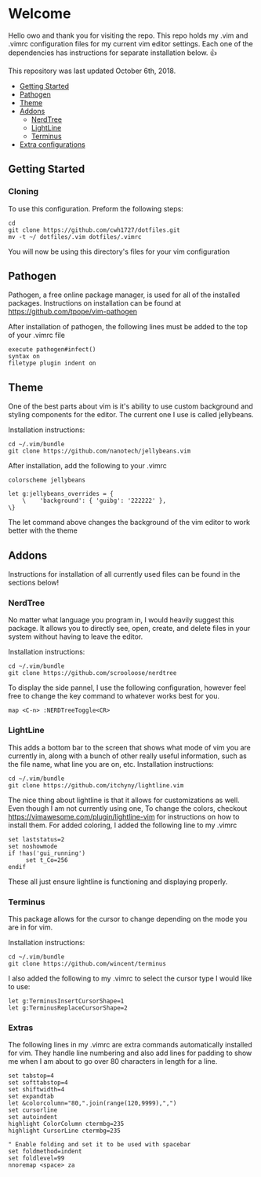 # Welcome
Hello owo and thank you for visiting the repo. This repo holds my .vim and .vimrc configuration files for my current vim editor settings. Each one of the dependencies has instructions for separate installation below. :+1:

This repository was last updated October 6th, 2018.

- [Getting Started](#getting-started)
- [Pathogen](#pathogen)
- [Theme](#background)
- [Addons](#addons)
  - [NerdTree](#nerdtree)
  - [LightLine](#lightline)
  - [Terminus](#terminus)
- [Extra configurations](#extras)

## Getting Started
### Cloning

To use this configuration. Preform the following steps:
```
cd
git clone https://github.com/cwh1727/dotfiles.git
mv -t ~/ dotfiles/.vim dotfiles/.vimrc
```
You will now be using this directory's files for your vim configuration

## Pathogen

Pathogen, a free online package manager, is used for all of the installed packages. 
Instructions on installation can be found at https://github.com/tpope/vim-pathogen 

After installation of pathogen, the following lines must be added to the top of your .vimrc file
```
execute pathogen#infect()
syntax on
filetype plugin indent on
```

## Theme
One of the best parts about vim is it's ability to use custom background and styling components for the editor. The current one I use is called jellybeans. 

Installation instructions:
```
cd ~/.vim/bundle
git clone https://github.com/nanotech/jellybeans.vim
```
After installation, add the following to your .vimrc
```
colorscheme jellybeans

let g:jellybeans_overrides = {
    \    'background': { 'guibg': '222222' },
\}
```
The let command above changes the background of the vim editor to work better with the theme

## Addons
Instructions for installation of all currently used files can be found in the sections below!

### NerdTree
No matter what language you program in, I would heavily suggest this package. It allows you to directly see, open, create, and delete files in your system without having to leave the editor.

Installation instructions:
```
cd ~/.vim/bundle
git clone https://github.com/scrooloose/nerdtree
```
To display the side pannel, I use the following configuration, however feel free to change the key command to whatever works best for you.
```
map <C-n> :NERDTreeToggle<CR>
```

### LightLine
This adds a bottom bar to the screen that shows what mode of vim you are currently in, along with a bunch of other really useful information, such as the file name, what line you are on, etc.
Installation instructions:
```
cd ~/.vim/bundle
git clone https://github.com/itchyny/lightline.vim
```
The nice thing about lightline is that it allows for customizations as well. Even though I am not currently using one, To change the colors, checkout https://vimawesome.com/plugin/lightline-vim for instructions on how to install them. For added coloring, I added the following line to my .vimrc
```
set laststatus=2
set noshowmode
if !has('gui_running')
     set t_Co=256
endif
```
These all just ensure lightline is functioning and displaying properly.

### Terminus
This package allows for the cursor to change depending on the mode you are in for vim.

Installation instructions:
```
cd ~/.vim/bundle
git clone https://github.com/wincent/terminus
```

I also added the following to my .vimrc to select the cursor type I would like to use:
```
let g:TerminusInsertCursorShape=1
let g:TerminusReplaceCursorShape=2
```

### Extras
The following lines in my .vimrc are extra commands automatically installed for vim. 
They handle line numbering and also add lines for padding to show me when I am about
to go over 80 characters in length for a line.
```
set tabstop=4
set softtabstop=4
set shiftwidth=4
set expandtab
let &colorcolumn="80,".join(range(120,9999),",")
set cursorline
set autoindent
highlight ColorColumn ctermbg=235
highlight CursorLine ctermbg=235

" Enable folding and set it to be used with spacebar
set foldmethod=indent
set foldlevel=99
nnoremap <space> za
```
